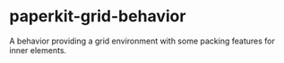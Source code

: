 # paperkit-grid-behavior

A behavior providing a grid environment with some packing features for inner elements.

